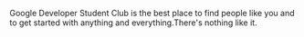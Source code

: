 Google Developer Student Club is the best place to find people like you and to get started with anything and everything.There's nothing like it.
